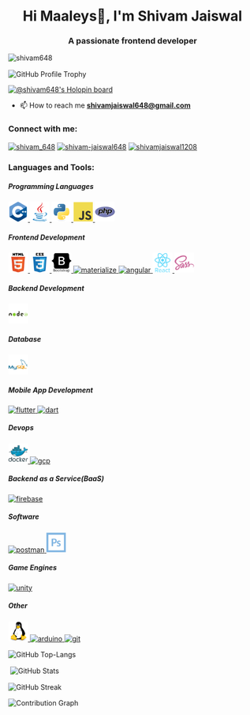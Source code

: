 <h1 align="center">Hi Maaleys👋, I'm Shivam Jaiswal</h1>
<h3 align="center">A passionate frontend developer</h3>
<p align="left"> <img src="https://komarev.com/ghpvc/?username=shivam648&label=Profile%20views&color=0e75b6&style=flat" alt="shivam648" /> </p>

<p align="left"><img src="https://github-profile-trophy.vercel.app/?username=shivam648&theme=monokai"  alt="GitHub Profile Trophy" align="center" /></a> </p>

[![@shivam648's Holopin board](https://holopin.io/api/user/board?user=shivam648)](https://holopin.io/@shivam648)

- 📫 How to reach me **shivamjaiswal648@gmail.com**
<h3 align="left">Connect with me:</h3>
<p align="left">
<a href="https://twitter.com/shivam_648" target="blank"><img align="center" src="https://cdn.jsdelivr.net/npm/simple-icons@3.0.1/icons/twitter.svg" alt="shivam_648" height="30" width="40" /></a>
<a href="https://linkedin.com/in/shivam-jaiswal648" target="blank"><img align="center" src="https://cdn.jsdelivr.net/npm/simple-icons@3.0.1/icons/linkedin.svg" alt="shivam-jaiswal648" height="30" width="40" /></a>
<a href="https://instagram.com/shivamjaiswal1208" target="blank"><img align="center" src="https://cdn.jsdelivr.net/npm/simple-icons@3.0.1/icons/instagram.svg" alt="shivamjaiswal1208" height="30" width="40" /></a>
</p>

<h3 align="left">Languages and Tools:</h3>
<p align="left">
<h5 align="left">Programming Languages</h5>
<a href="https://www.w3schools.com/cpp/" target="_blank" rel="noreferrer"> <img src="https://raw.githubusercontent.com/devicons/devicon/master/icons/cplusplus/cplusplus-original.svg" alt="cplusplus" width="40" height="40"/> </a>
<a href="https://www.w3schools.com/java/" target="_blank" rel="noreferrer"> <img src="https://raw.githubusercontent.com/devicons/devicon/master/icons/java/java-original.svg" alt="java" width="40" height="40"/> </a>
<a href="https://www.python.org" target="_blank" rel="noreferrer"> <img src="https://raw.githubusercontent.com/devicons/devicon/master/icons/python/python-original.svg" alt="python" width="40" height="40"/> </a>
<a href="https://developer.mozilla.org/en-US/docs/Web/JavaScript" target="_blank" rel="noreferrer"> <img src="https://raw.githubusercontent.com/devicons/devicon/master/icons/javascript/javascript-original.svg" alt="javascript" width="40" height="40"/> </a>
<a href="https://www.php.net" target="_blank" rel="noreferrer"> <img src="https://raw.githubusercontent.com/devicons/devicon/master/icons/php/php-original.svg" alt="php" width="40" height="40"/> </a>
<h5 align="left">Frontend Development</h5>
<a href="https://www.w3.org/html/" target="_blank" rel="noreferrer"> <img src="https://raw.githubusercontent.com/devicons/devicon/master/icons/html5/html5-original-wordmark.svg" alt="html5" width="40" height="40"/> </a>
<a href="https://www.w3schools.com/css/" target="_blank" rel="noreferrer"> <img src="https://raw.githubusercontent.com/devicons/devicon/master/icons/css3/css3-original-wordmark.svg" alt="css3" width="40" height="40"/> </a>
<a href="https://getbootstrap.com" target="_blank" rel="noreferrer"> <img src="https://raw.githubusercontent.com/devicons/devicon/master/icons/bootstrap/bootstrap-plain-wordmark.svg" alt="bootstrap" width="40" height="40"/> </a>
<a href="https://materializecss.com/" target="_blank" rel="noreferrer"> <img src="https://raw.githubusercontent.com/prplx/svg-logos/5585531d45d294869c4eaab4d7cf2e9c167710a9/svg/materialize.svg" alt="materialize" width="40" height="40"/> </a>
<a href="https://angular.io" target="_blank" rel="noreferrer"> <img src="https://angular.io/assets/images/logos/angular/angular.svg" alt="angular" width="40" height="40"/> </a>
<a href="https://reactjs.org/" target="_blank" rel="noreferrer"> <img src="https://raw.githubusercontent.com/devicons/devicon/master/icons/react/react-original-wordmark.svg" alt="react" width="40" height="40"/> </a>
<a href="https://sass-lang.com" target="_blank" rel="noreferrer"> <img src="https://raw.githubusercontent.com/devicons/devicon/master/icons/sass/sass-original.svg" alt="sass" width="40" height="40"/> </a>
<h5 align="left">Backend Development</h5>
<a href="https://nodejs.org" target="_blank" rel="noreferrer"> <img src="https://raw.githubusercontent.com/devicons/devicon/master/icons/nodejs/nodejs-original-wordmark.svg" alt="nodejs" width="40" height="40"/> </a>
<h5 align="left">Database</h5>
<a href="https://www.mysql.com/" target="_blank" rel="noreferrer"> <img src="https://raw.githubusercontent.com/devicons/devicon/master/icons/mysql/mysql-original-wordmark.svg" alt="mysql" width="40" height="40"/> </a>
<h5 align="left">Mobile App Development</h5>
<a href="https://flutter.dev" target="_blank" rel="noreferrer"> <img src="https://www.vectorlogo.zone/logos/flutterio/flutterio-icon.svg" alt="flutter" width="40" height="40"/> </a>
<a href="https://dart.dev" target="_blank" rel="noreferrer"> <img src="https://www.vectorlogo.zone/logos/dartlang/dartlang-icon.svg" alt="dart" width="40" height="40"/> </a>
<h5 align="left">Devops</h5>
<a href="https://www.docker.com/" target="_blank" rel="noreferrer"> <img src="https://raw.githubusercontent.com/devicons/devicon/master/icons/docker/docker-original-wordmark.svg" alt="docker" width="40" height="40"/> </a>
<a href="https://cloud.google.com" target="_blank" rel="noreferrer"> <img src="https://www.vectorlogo.zone/logos/google_cloud/google_cloud-icon.svg" alt="gcp" width="40" height="40"/> </a>
<h5 align="left">Backend as a Service(BaaS)</h5>
<a href="https://firebase.google.com/" target="_blank" rel="noreferrer"> <img src="https://www.vectorlogo.zone/logos/firebase/firebase-icon.svg" alt="firebase" width="40" height="40"/> </a>
<h5 align="left">Software</h5>
<a href="https://postman.com" target="_blank" rel="noreferrer"> <img src="https://www.vectorlogo.zone/logos/getpostman/getpostman-icon.svg" alt="postman" width="40" height="40"/> </a> 
<a href="https://www.photoshop.com/en" target="_blank" rel="noreferrer"> <img src="https://raw.githubusercontent.com/devicons/devicon/master/icons/photoshop/photoshop-line.svg" alt="photoshop" width="40" height="40"/> </a>
<h5 align="left">Game Engines</h5>
<a href="https://unity.com/" target="_blank" rel="noreferrer"> <img src="https://www.vectorlogo.zone/logos/unity3d/unity3d-icon.svg" alt="unity" width="40" height="40"/> </a> 
<h5 align="left">Other</h5>
<a href="https://www.linux.org/" target="_blank" rel="noreferrer"> <img src="https://raw.githubusercontent.com/devicons/devicon/master/icons/linux/linux-original.svg" alt="linux" width="40" height="40"/> </a>
<a href="https://www.arduino.cc/" target="_blank" rel="noreferrer"> <img src="https://cdn.worldvectorlogo.com/logos/arduino-1.svg" alt="arduino" width="40" height="40"/> </a>
<a href="https://git-scm.com/" target="_blank" rel="noreferrer"> <img src="https://www.vectorlogo.zone/logos/git-scm/git-scm-icon.svg" alt="git" width="40" height="40"/> </a>
</p>

<p><img src="https://github-readme-stats.vercel.app/api/top-langs/?username=shivam648&layout=compact&theme=chartreuse-dark&langs_count=6" alt="GitHub Top-Langs" align="center"/></p>
<p>&nbsp;<img src="https://github-readme-stats.vercel.app/api?username=shivam648&show_icons=true&theme=chartreuse-dark" alt="GitHub Stats" align="center"/></p>
<p><img src="https://github-readme-streak-stats.herokuapp.com/?user=shivam648&theme=dark&show-icons=true" alt="GitHub Streak" align="center"/></p>
<p><img src="https://activity-graph.herokuapp.com/graph?username=shivam648&theme=xcode" alt="Contribution Graph" align="center" /></p>















